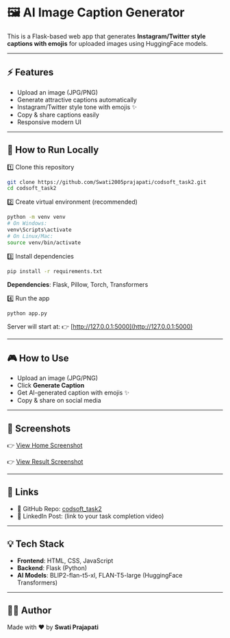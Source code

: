 # 🖼️ AI Image Caption Generator  

This is a Flask-based web app that generates **Instagram/Twitter style captions with emojis** for uploaded images using HuggingFace models.  

---

## ⚡ Features
- Upload an image (JPG/PNG)  
- Generate attractive captions automatically  
- Instagram/Twitter style tone with emojis ✨  
- Copy & share captions easily  
- Responsive modern UI  

---

## 🚀 How to Run Locally

1️⃣ Clone this repository  
```bash
git clone https://github.com/Swati2005prajapati/codsoft_task2.git
cd codsoft_task2
````

2️⃣ Create virtual environment (recommended)

```bash
python -m venv venv
# On Windows:
venv\Scripts\activate
# On Linux/Mac:
source venv/bin/activate
```

3️⃣ Install dependencies

```bash
pip install -r requirements.txt
```

**Dependencies**: Flask, Pillow, Torch, Transformers

4️⃣ Run the app

```bash
python app.py
```

Server will start at:
👉 [http://127.0.0.1:5000](http://127.0.0.1:5000)

---

## 🎮 How to Use

* Upload an image (JPG/PNG)
* Click **Generate Caption**
* Get AI-generated caption with emojis ✨
* Copy & share on social media

---

## 📸 Screenshots

👉 [View Home Screenshot](https://raw.githubusercontent.com/Swati2005prajapati/codsoft_task2/main/assets/screenshot_home.png)

👉 [View Result Screenshot](https://raw.githubusercontent.com/Swati2005prajapati/codsoft_task2/main/assets/screenshot_result.png)

---

## 🔗 Links

* 📂 GitHub Repo: [codsoft\_task2](https://github.com/Swati2005prajapati/codsoft_task2)
* 🎥 LinkedIn Post: (link to your task completion video)

---

## 💡 Tech Stack

* **Frontend**: HTML, CSS, JavaScript
* **Backend**: Flask (Python)
* **AI Models**: BLIP2-flan-t5-xl, FLAN-T5-large (HuggingFace Transformers)

---

## 👩‍💻 Author

Made with ❤️ by **Swati Prajapati**



